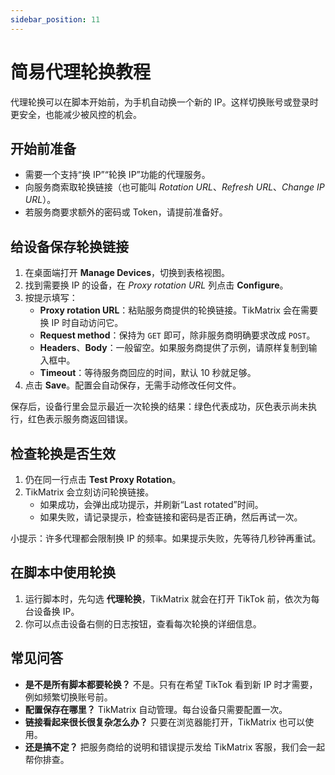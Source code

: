 ```yaml
---
sidebar_position: 11
---
```

# 简易代理轮换教程

代理轮换可以在脚本开始前，为手机自动换一个新的 IP。这样切换账号或登录时更安全，也能减少被风控的机会。

## 开始前准备

- 需要一个支持“换 IP”“轮换 IP”功能的代理服务。
- 向服务商索取轮换链接（也可能叫 *Rotation URL*、*Refresh URL*、*Change IP URL*）。
- 若服务商要求额外的密码或 Token，请提前准备好。

## 给设备保存轮换链接

1. 在桌面端打开 **Manage Devices**，切换到表格视图。
2. 找到需要换 IP 的设备，在 *Proxy rotation URL* 列点击 **Configure**。
3. 按提示填写：
   - **Proxy rotation URL**：粘贴服务商提供的轮换链接。TikMatrix 会在需要换 IP 时自动访问它。
   - **Request method**：保持为 `GET` 即可，除非服务商明确要求改成 `POST`。
   - **Headers**、**Body**：一般留空。如果服务商提供了示例，请原样复制到输入框中。
   - **Timeout**：等待服务商回应的时间，默认 10 秒就足够。
4. 点击 **Save**。配置会自动保存，无需手动修改任何文件。

保存后，设备行里会显示最近一次轮换的结果：绿色代表成功，灰色表示尚未执行，红色表示服务商返回错误。

## 检查轮换是否生效

1. 仍在同一行点击 **Test Proxy Rotation**。
2. TikMatrix 会立刻访问轮换链接。  
   - 如果成功，会弹出成功提示，并刷新“Last rotated”时间。  
   - 如果失败，请记录提示，检查链接和密码是否正确，然后再试一次。

小提示：许多代理都会限制换 IP 的频率。如果提示失败，先等待几秒钟再重试。

## 在脚本中使用轮换

1. 运行脚本时，先勾选 **代理轮换**，TikMatrix 就会在打开 TikTok 前，依次为每台设备换 IP。
2. 你可以点击设备右侧的日志按钮，查看每次轮换的详细信息。

## 常见问答

- **是不是所有脚本都要轮换？** 不是。只有在希望 TikTok 看到新 IP 时才需要，例如频繁切换账号前。
- **配置保存在哪里？** TikMatrix 自动管理。每台设备只需要配置一次。
- **链接看起来很长很复杂怎么办？** 只要在浏览器能打开，TikMatrix 也可以使用。
- **还是搞不定？** 把服务商给的说明和错误提示发给 TikMatrix 客服，我们会一起帮你排查。
